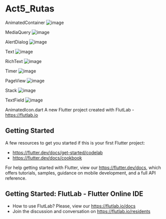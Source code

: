 # Act5_Rutas

AnimatedContainer
![image](https://github.com/user-attachments/assets/b9f26169-2194-403d-aeaf-b4e045daa09a)

MediaQuery
![image](https://github.com/user-attachments/assets/268b535a-e500-461a-89a7-693f9161bf7d)

AlertDialog
![image](https://github.com/user-attachments/assets/64962e63-324d-4e6e-b0f5-b09f547b5fcf)

Text
![image](https://github.com/user-attachments/assets/b89ef5d6-141e-4e29-8974-77b9193125ab)

RichText
![image](https://github.com/user-attachments/assets/591b5a17-0fba-4381-acfa-1d9382f44f81)

Timer
![image](https://github.com/user-attachments/assets/de16acea-86ca-4c52-a794-656bfe0a7a07)

PageView
![image](https://github.com/user-attachments/assets/e29caf37-094c-4d83-84be-cfde125ee375)

Stack
![image](https://github.com/user-attachments/assets/5000013a-cdcb-451a-bf95-78ae36bfe1c0)

TextField
![image](https://github.com/user-attachments/assets/73547ead-e646-4170-ae53-ce5b0f30d08a)

AnimatedIcon.dart
A new Flutter project created with FlutLab - https://flutlab.io

## Getting Started

A few resources to get you started if this is your first Flutter project:

- https://flutter.dev/docs/get-started/codelab
- https://flutter.dev/docs/cookbook

For help getting started with Flutter, view our
https://flutter.dev/docs, which offers tutorials,
samples, guidance on mobile development, and a full API reference.

## Getting Started: FlutLab - Flutter Online IDE

- How to use FlutLab? Please, view our https://flutlab.io/docs
- Join the discussion and conversation on https://flutlab.io/residents
